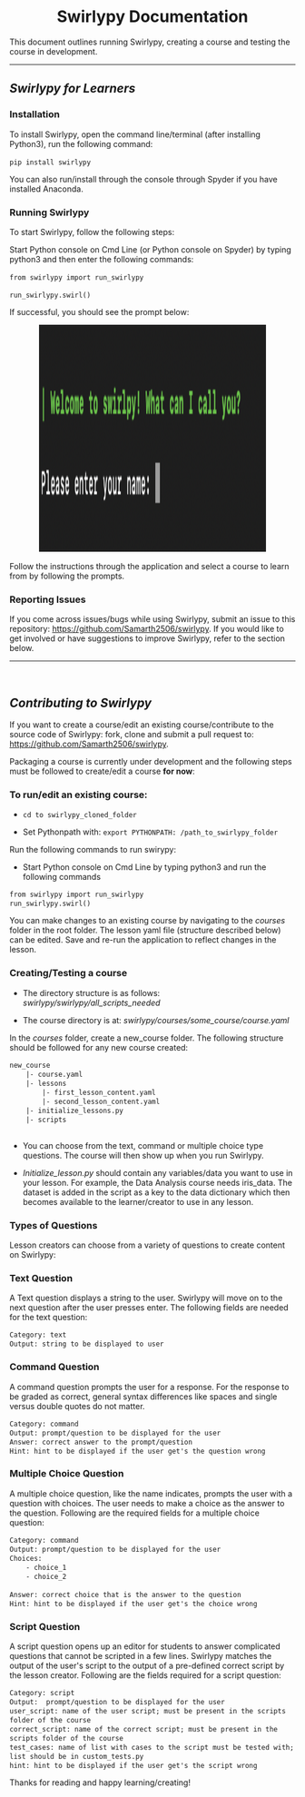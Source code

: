 <h1 align="center"> Swirlypy Documentation </h1>

This document outlines running Swirlypy, creating a course and testing the course in development.

---

## _Swirlypy for Learners_

### Installation

To install Swirlypy, open the command line/terminal (after installing Python3), run the following command:


`pip install swirlypy`

You can also run/install through the console through Spyder if you have installed Anaconda.


### Running Swirlypy

To start Swirlypy, follow the following steps: 
 
Start Python console on Cmd Line (or Python console on Spyder) by typing python3 and then enter the following commands:

`from swirlypy import run_swirlypy`
    
`run_swirlypy.swirl()`

If successful, you should see the prompt below:

<p align="center">
<img src="./img/swirlypy_run.png" width="400" height="400" />
</p>


Follow the instructions through the application and select a course to learn from by following the prompts. 

### Reporting Issues

If you come across issues/bugs while using Swirlypy, submit an issue to this repository: https://github.com/Samarth2506/swirlypy. If you would like to get involved or have suggestions to improve Swirlypy, refer to the section below.

---

<br />

   
## _Contributing to Swirlypy_

If you want to create a course/edit an existing course/contribute to the source code of Swirlypy: fork, clone and submit a pull request to: https://github.com/Samarth2506/swirlypy.


Packaging a course is currently under development and the following steps must be followed to create/edit a course **for now**:

### To run/edit an existing course:

* `cd to swirlypy_cloned_folder`

* Set Pythonpath with: `export PYTHONPATH: /path_to_swirlypy_folder`

Run the following commands to run swirypy:

* Start Python console on Cmd Line by typing python3 and run the following commands 

```
from swirlypy import run_swirlypy
run_swirlypy.swirl()
```

You can make changes to an existing course by navigating to the _courses_ folder in the root folder. The lesson yaml file (structure described below) can be edited. Save and re-run the application to reflect changes in the lesson.

### Creating/Testing a course


* The directory structure is as follows: _swirlypy/swirlypy/all_scripts_needed_

* The course directory is at: _swirlypy/courses/some_course/course.yaml_

In the _courses_ folder, create a new_course folder. The following structure should be followed for any new course created:

```                   
new_course
	|- course.yaml
	|- lessons
		|- first_lesson_content.yaml
		|- second_lesson_content.yaml
	|- initialize_lessons.py
    |- scripts
    
```

* You can choose from the text, command or multiple choice type questions. The course will then show up when you run Swirlypy.

* _Initialize_lesson.py_ should contain any variables/data you want to use in your lesson. For example, the Data Analysis course needs iris_data. The dataset is added in the script as a key to the data dictionary which then becomes available to the learner/creator to use in any lesson.


### Types of Questions

Lesson creators can choose from a variety of questions to create content on Swirlypy:

### Text Question

A Text question displays a string to the user. Swirlypy will move on to the next question after the user presses enter. The following fields are needed for the text question:

    Category: text
    Output: string to be displayed to user

### Command Question

A command question prompts the user for a response. For the response to be graded as correct, general syntax differences like spaces and single versus double quotes do not matter.


    Category: command
    Output: prompt/question to be displayed for the user
    Answer: correct answer to the prompt/question
    Hint: hint to be displayed if the user get's the question wrong


### Multiple Choice Question

A multiple choice question, like the name indicates, prompts the user with a question with choices. The user needs to make a choice as the answer to the question. Following are the required fields for a multiple choice question:


    Category: command
    Output: prompt/question to be displayed for the user
    Choices:
        - choice_1
        - choice_2
    
    Answer: correct choice that is the answer to the question
    Hint: hint to be displayed if the user get's the choice wrong
    
### Script Question

A script question opens up an editor for students to answer complicated questions that cannot be scripted in a few lines. Swirlypy matches the output of the user's script to the output of a pre-defined correct script by the lesson creator. Following are the fields required for a script question:

    Category: script
    Output:  prompt/question to be displayed for the user
    user_script: name of the user script; must be present in the scripts folder of the course
    correct_script: name of the correct script; must be present in the scripts folder of the course
    test_cases: name of list with cases to the script must be tested with; list should be in custom_tests.py
    hint: hint to be displayed if the user get's the script wrong
    
    
Thanks for reading and happy learning/creating!

